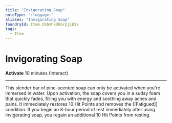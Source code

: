```yaml
---
title: "Invigorating Soap"
noteType: ":luggage:"
aliases: "Invigorating Soap"
foundryId: Item.CKbmhkdGGrpjLESk
tags:
  - Item
---
```


# Invigorating Soap

**Activate** 10 minutes (Interact)

* * *

This slender bar of pine-scented soap can only be activated when you're immersed in water. Upon activation, the soap covers you in a sudsy foam that quickly fades, filling you with energy and soothing away aches and pains. It immediately restores 10 Hit Points and removes the [[Fatigued]] condition. If you begin an 8-hour period of rest immediately after using invigorating soap, you regain an additional 10 Hit Points from resting.
